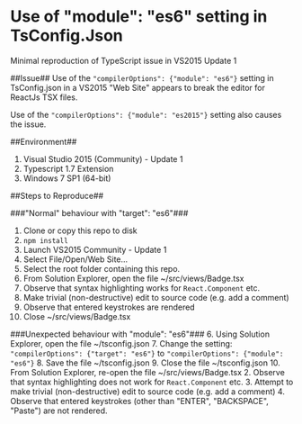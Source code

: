 # Use of "module": "es6" setting in TsConfig.Json
Minimal reproduction of TypeScript issue in VS2015 Update 1

##Issue##
Use of the `"compilerOptions": {"module": "es6"}` setting in TsConfig.json in a VS2015 "Web Site" appears to break the editor for ReactJs TSX files. 

Use of the `"compilerOptions": {"module": "es2015"}` setting also causes the issue. 

##Environment##
1. Visual Studio 2015 (Community) - Update 1
1. Typescript 1.7 Extension
1. Windows 7 SP1 (64-bit)

##Steps to Reproduce##

###"Normal" behaviour with "target": "es6"###
1. Clone or copy this repo to disk
1. `npm install`
1. Launch VS2015 Community - Update 1
1. Select File/Open/Web Site...
1. Select the root folder containing this repo.
1. From Solution Explorer, open the file ~/src/views/Badge.tsx
2. Observe that syntax highlighting works for `React.Component` etc.
3. Make trivial (non-destructive) edit to source code (e.g. add a comment)
4. Observe that entered keystrokes are rendered
5. Close ~/src/views/Badge.tsx

###Unexpected behaviour with "module": "es6"###
6. Using Solution Explorer, open the file ~/tsconfig.json
7. Change the setting: `"compilerOptions": {"target": "es6"}` to `"compilerOptions": {"module": "es6"}`
8. Save the file ~/tsconfig.json
9. Close the file ~/tsconfig.json
10. From Solution Explorer, re-open the file ~/src/views/Badge.tsx
2. Observe that syntax highlighting does not work for `React.Component` etc.
3. Attempt to make trivial (non-destructive) edit to source code (e.g. add a comment)
4. Observe that entered keystrokes (other than "ENTER", "BACKSPACE", "Paste") are not rendered.

